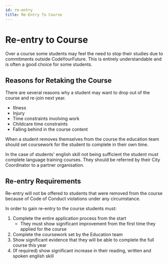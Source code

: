 ```yaml
---
id: re-entry
title: Re-Entry To Course
---
```


# Re-entry to Course

Over a course some students may feel the need to stop their studies due to commitments outside CodeYourFuture. This is entirely understandable and is often a good choice for some students.

## Reasons for Retaking the Course

There are several reasons why a student may want to drop out of the course and re-join next year.

* Illness
* Injury
* Time constraints involving work
* Childcare time constraints
* Falling behind in the course content

When a student removes themselves from the course the education team should set coursework for the student to complete in their own time.

In the case of students' english skill not being sufficient the student must complete language training courses. They should be referred by their City Coordinator to a partner organisation.

## Re-entry Requirements

Re-entry will not be offered to students that were removed from the course because of Code of Conduct violations under any circumstance.

In order to gain re-entry to the course students must:

1. Complete the entire application process from the start
   * They must show significant improvement from the first time they applied for the course
2. Complete the coursework set by the Education team
3. Show significant evidence that they will be able to complete the full course this year
4. \(If required\) show significant increase in their reading, written and spoken english skill

